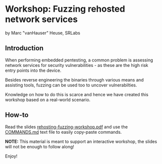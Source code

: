 # Workshop: Fuzzing rehosted network services

by Marc "vanHauser" Heuse, SRLabs

## Introduction

When performing embedded pentesting, a common problem is assessing network
services for security vulnerabilities - as these are the high risk entry points
into the device.

Besides reverse engineering the binaries through various means and assisting
tools, fuzzing can be used too to uncover vulnerabilties.

Knowledge on how to do this is scarce and hence we have created this workshop
based on a real-world scenario.

## How-to

Read the slides [rehosting-fuzzing-workshop.pdf](rehosting-fuzzing-workshop.pdf)
and use the [COMMANDS.md](COMMANDS.md) text file to easily copy-paste commands.

**NOTE:** This material is meant to support an interactive workshop, the slides
will not be enough to follow along!

Enjoy!
